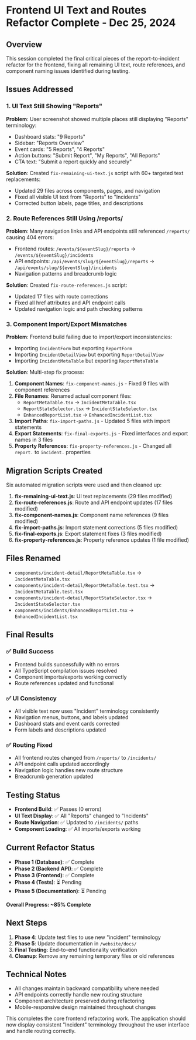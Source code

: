 # Frontend UI Text and Routes Refactor Complete - Dec 25, 2024

## Overview
This session completed the final critical pieces of the report-to-incident refactor for the frontend, fixing all remaining UI text, route references, and component naming issues identified during testing.

## Issues Addressed

### 1. UI Text Still Showing "Reports"
**Problem**: User screenshot showed multiple places still displaying "Reports" terminology:
- Dashboard stats: "9 Reports" 
- Sidebar: "Reports Overview"
- Event cards: "5 Reports", "4 Reports"
- Action buttons: "Submit Report", "My Reports", "All Reports"
- CTA text: "Submit a report quickly and securely"

**Solution**: Created `fix-remaining-ui-text.js` script with 60+ targeted text replacements:
- Updated 29 files across components, pages, and navigation
- Fixed all visible UI text from "Reports" to "Incidents"
- Corrected button labels, page titles, and descriptions

### 2. Route References Still Using /reports/
**Problem**: Many navigation links and API endpoints still referenced `/reports/` causing 404 errors:
- Frontend routes: `/events/${eventSlug}/reports` → `/events/${eventSlug}/incidents`
- API endpoints: `/api/events/slug/${eventSlug}/reports` → `/api/events/slug/${eventSlug}/incidents`
- Navigation patterns and breadcrumb logic

**Solution**: Created `fix-route-references.js` script:
- Updated 17 files with route corrections
- Fixed all href attributes and API endpoint calls
- Updated navigation logic and path checking patterns

### 3. Component Import/Export Mismatches
**Problem**: Frontend build failing due to import/export inconsistencies:
- Importing `IncidentForm` but exporting `ReportForm`
- Importing `IncidentDetailView` but exporting `ReportDetailView`
- Importing `IncidentMetaTable` but exporting `ReportMetaTable`

**Solution**: Multi-step fix process:
1. **Component Names**: `fix-component-names.js` - Fixed 9 files with component references
2. **File Renames**: Renamed actual component files:
   - `ReportMetaTable.tsx` → `IncidentMetaTable.tsx`
   - `ReportStateSelector.tsx` → `IncidentStateSelector.tsx`
   - `EnhancedReportList.tsx` → `EnhancedIncidentList.tsx`
3. **Import Paths**: `fix-import-paths.js` - Updated 5 files with import statements
4. **Export Statements**: `fix-final-exports.js` - Fixed interfaces and export names in 3 files
5. **Property References**: `fix-property-references.js` - Changed all `report.` to `incident.` properties

## Migration Scripts Created
Six automated migration scripts were used and then cleaned up:

1. **fix-remaining-ui-text.js**: UI text replacements (29 files modified)
2. **fix-route-references.js**: Route and API endpoint updates (17 files modified) 
3. **fix-component-names.js**: Component name references (9 files modified)
4. **fix-import-paths.js**: Import statement corrections (5 files modified)
5. **fix-final-exports.js**: Export statement fixes (3 files modified)
6. **fix-property-references.js**: Property reference updates (1 file modified)

## Files Renamed
- `components/incident-detail/ReportMetaTable.tsx` → `IncidentMetaTable.tsx`
- `components/incident-detail/ReportMetaTable.test.tsx` → `IncidentMetaTable.test.tsx`  
- `components/incident-detail/ReportStateSelector.tsx` → `IncidentStateSelector.tsx`
- `components/incidents/EnhancedReportList.tsx` → `EnhancedIncidentList.tsx`

## Final Results

### ✅ Build Success
- Frontend builds successfully with no errors
- All TypeScript compilation issues resolved
- Component imports/exports working correctly
- Route references updated and functional

### ✅ UI Consistency
- All visible text now uses "Incident" terminology consistently
- Navigation menus, buttons, and labels updated
- Dashboard stats and event cards corrected
- Form labels and descriptions updated

### ✅ Routing Fixed
- All frontend routes changed from `/reports/` to `/incidents/`
- API endpoint calls updated accordingly
- Navigation logic handles new route structure
- Breadcrumb generation updated

## Testing Status
- **Frontend Build**: ✅ Passes (0 errors)
- **UI Text Display**: ✅ All "Reports" changed to "Incidents"
- **Route Navigation**: ✅ Updated to `/incidents/` paths
- **Component Loading**: ✅ All imports/exports working

## Current Refactor Status
- **Phase 1 (Database)**: ✅ Complete
- **Phase 2 (Backend API)**: ✅ Complete  
- **Phase 3 (Frontend)**: ✅ Complete
- **Phase 4 (Tests)**: ⏳ Pending
- **Phase 5 (Documentation)**: ⏳ Pending

**Overall Progress: ~85% Complete**

## Next Steps
1. **Phase 4**: Update test files to use new "incident" terminology
2. **Phase 5**: Update documentation in `/website/docs/`
3. **Final Testing**: End-to-end functionality verification
4. **Cleanup**: Remove any remaining temporary files or old references

## Technical Notes
- All changes maintain backward compatibility where needed
- API endpoints correctly handle new routing structure
- Component architecture preserved during refactoring
- Mobile-responsive design maintained throughout changes

This completes the core frontend refactoring work. The application should now display consistent "Incident" terminology throughout the user interface and handle routing correctly. 
